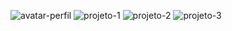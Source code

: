 ![avatar-perfil](https://github.com/user-attachments/assets/df59eefa-5348-4174-a8ba-00319b844498)
![projeto-1](https://github.com/user-attachments/assets/5cd39ff6-ce63-4c54-9604-8f8dcd1248a4)
![projeto-2](https://github.com/user-attachments/assets/26035989-3c08-4804-b0de-4173f5679a30)
![projeto-3](https://github.com/user-attachments/assets/c84dcf6b-2cdc-4cd4-9ebf-112abf81a367)
